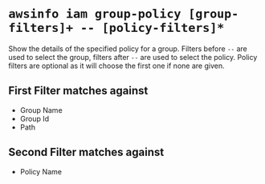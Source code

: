 # `awsinfo iam group-policy [group-filters]+ -- [policy-filters]*`

Show the details of the specified policy for a group. Filters before `--` are used to select the group, filters after `--` are used to select the policy. Policy filters are optional as it will choose the first one if none are given.

## First Filter matches against

* Group Name
* Group Id
* Path

## Second Filter matches against

* Policy Name